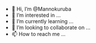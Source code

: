 - 👋 Hi, I’m @Mannokuruba
- 👀 I’m interested in ...
- 🌱 I’m currently learning ...
- 💞️ I’m looking to collaborate on ...
- 📫 How to reach me ...

<!---
Mannokuruba/Mannokuruba is a ✨ special ✨ repository because its `README.md` (this file) appears on your GitHub profile.
You can click the Preview link to take a look at your changes.
--->
